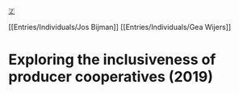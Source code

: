 [🇿](zotero://select/library/items/IRD3SQRZ)

[[Entries/Individuals/Jos Bijman]] [[Entries/Individuals/Gea Wijers]] 
# Exploring the inclusiveness of producer cooperatives (2019)


